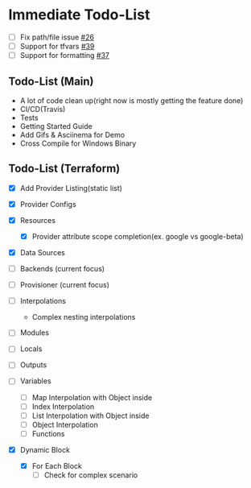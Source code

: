 # Immediate Todo-List

- [ ] Fix path/file issue [#26](https://github.com/juliosueiras/terraform-lsp/issues/26)
- [ ] Support for tfvars [#39](https://github.com/juliosueiras/terraform-lsp/issues/39)
- [ ] Support for formatting [#37](https://github.com/juliosueiras/terraform-lsp/issues/37)

## Todo-List (Main)

- A lot of code clean up(right now is mostly getting the feature done)
- CI/CD(Travis)
- Tests
- Getting Started Guide
- Add Gifs & Asciinema for Demo
- Cross Compile for Windows Binary

## Todo-List (Terraform)

- [X] Add Provider Listing(static list)
- [X] Provider Configs
- [X] Resources
  - [X] Provider attribute scope completion(ex. google vs google-beta)
- [X] Data Sources
- [ ] Backends (current focus)
- [ ] Provisioner (current focus)
- [ ] Interpolations
  - Complex nesting interpolations
- [ ] Modules
- [ ] Locals
- [ ] Outputs

- [ ] Variables
  - [ ] Map Interpolation with Object inside
  - [ ] Index Interpolation
  - [ ] List Interpolation with Object inside
  - [ ] Object Interpolation
  - [ ] Functions

- [X] Dynamic Block 
  - [X] For Each Block
    - [ ] Check for complex scenario
